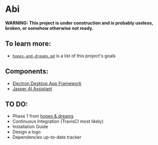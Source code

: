 # Abi

**WARNING: This project is under construction and is probably useless, broken, or somehow otherwise not ready.**

## To learn more:

- [`hopes-and-dreams.md`](https://github.com/mmarkman/abi/blob/master/hopes-and-dreams.md) is a list of this project's goals


## Components:

- [Electron Desktop App Framework](http://electron.atom.io/)
- [Jasper AI Assistant](https://github.com/jasperproject/jasper-client)

## TO DO:
- Phase 1 from [hopes & dreams](https://github.com/electron/electron-quick-start)
- Continuous Integration (TravisCI most likely)
- Installation Guide
- Design a logo
- Dependencies up-to-date tracker
